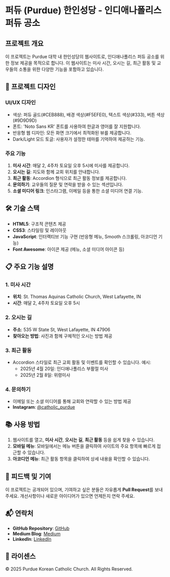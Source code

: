 # 퍼듀 (Purdue) 한인성당 - 인디애나폴리스 퍼듀 공소

## 프로젝트 개요

이 프로젝트는 Purdue 대학 내 한인성당의 웹사이트로, 인디애나폴리스 퍼듀 공소를 위한 정보 제공을 목적으로 합니다. 이 웹사이트는 미사 시간, 오시는 길, 최근 활동 및 교우들의 소통을 위한 다양한 기능을 포함하고 있습니다.

## 🎨 프로젝트 디자인

### **UI/UX 디자인**
- 색상: 퍼듀 골드(#CEB888), 배경 색상(#F5EFE0), 텍스트 색상(#333), 버튼 색상(#9D9D9D)
- 폰트: 'Noto Sans KR' 폰트를 사용하여 한글과 영어를 잘 지원합니다.
- 반응형 웹 디자인: 모든 화면 크기에서 최적화된 뷰를 제공합니다.
- Dark/Light 모드 토글: 사용자가 설정한 테마를 기억하여 제공하는 기능.

### **주요 기능**
1. **미사 시간**: 매달 2, 4주차 토요일 오후 5시에 미사를 제공합니다.
2. **오시는 길**: 지도와 함께 교회 위치를 안내합니다.
3. **최근 활동**: Accordion 형식으로 최근 활동 정보를 제공합니다.
4. **문의하기**: 교우들의 질문 및 연락을 받을 수 있는 섹션입니다.
5. **소셜 미디어 링크**: 인스타그램, 이메일 등을 통한 소셜 미디어 연결 기능.

## 🛠️ 기술 스택

- **HTML5**: 구조적 콘텐츠 제공
- **CSS3**: 스타일링 및 레이아웃
- **JavaScript**: 인터랙티브 기능 구현 (반응형 메뉴, Smooth 스크롤링, 아코디언 기능)
- **Font Awesome**: 아이콘 제공 (메뉴, 소셜 미디어 아이콘 등)

## 📋 주요 기능 설명

### **1. 미사 시간**
- **위치**: St. Thomas Aquinas Catholic Church, West Lafayette, IN
- **시간**: 매달 2, 4주차 토요일 오후 5시

### **2. 오시는 길**
- **주소**: 535 W State St, West Lafayette, IN 47906
- **찾아오는 방법**: 사진과 함께 구체적인 오시는 방법 제공

### **3. 최근 활동**
- Accordion 스타일로 최근 교회 활동 및 이벤트를 확인할 수 있습니다. 예시:
  - 2025년 4월 20일: 인디애나폴리스 부활절 미사
  - 2025년 2월 8일: 위령미사

### **4. 문의하기**
- 이메일 또는 소셜 미디어를 통해 교회와 연락할 수 있는 방법 제공
- **Instagram**: [@catholic_purdue](https://www.instagram.com/catholic_purdue/)

## 📚 사용 방법

1. 웹사이트를 열고, **미사 시간**, **오시는 길**, **최근 활동** 등을 쉽게 찾을 수 있습니다.
2. **모바일 메뉴**: 모바일에서는 메뉴 버튼을 클릭하여 사이트의 주요 항목에 빠르게 접근할 수 있습니다.
3. **아코디언 메뉴**: 최근 활동 항목을 클릭하여 상세 내용을 확인할 수 있습니다.

## 💬 피드백 및 기여

이 프로젝트는 공개되어 있으며, 기여하고 싶은 분들은 자유롭게 **Pull Request**를 보내주세요. 개선사항이나 새로운 아이디어가 있으면 언제든지 연락 주세요.

## 📬 연락처

- **GitHub Repository**: [GitHub](https://github.com/shadEdkr)
- **Medium Blog**: [Medium](https://medium.com/@edchokr)
- **LinkedIn**: [LinkedIn](https://www.linkedin.com/in/edchokr/)

## 📄 라이센스

© 2025 Purdue Korean Catholic Church. All Rights Reserved.
